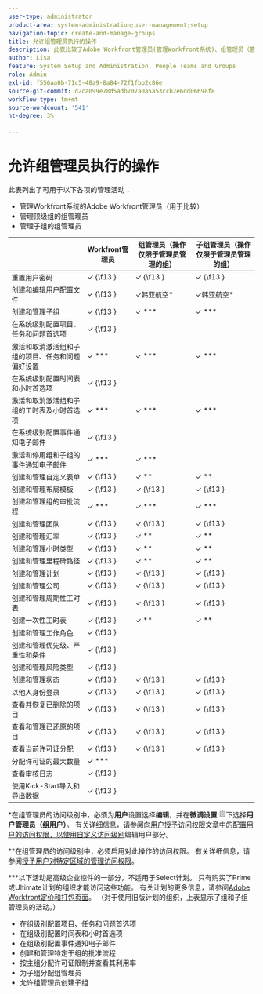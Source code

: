 ```yaml
---
user-type: administrator
product-area: system-administration;user-management;setup
navigation-topic: create-and-manage-groups
title: 允许组管理员执行的操作
description: 此表比较了Adobe Workfront管理员(管理Workfront系统)、组管理员（管理顶级组）和组管理员（管理子组）可以使用的管理活动。
author: Lisa
feature: System Setup and Administration, People Teams and Groups
role: Admin
exl-id: f556aa0b-71c5-48a9-8a84-72f1fbb2c86e
source-git-commit: d2ca099e78d5adb707a0a5a53ccb2e6dd06698f8
workflow-type: tm+mt
source-wordcount: '541'
ht-degree: 3%

---
```


# 允许组管理员执行的操作

此表列出了可用于以下各项的管理活动：

* 管理Workfront系统的Adobe Workfront管理员（用于比较）
* 管理顶级组的组管理员
* 管理子组的组管理员

<table style="table-layout:auto"> 
 <col> 
 <col> 
 <col> 
 <col> 
 <thead> 
  <tr> 
   <th> </th> 
   <th>Workfront管理员 </th> 
   <th>组管理员（操作仅限于管理员管理的组）</th> 
   <th>子组管理员（操作仅限于管理员管理的组）</th> 
  </tr> 
 </thead> 
 <tbody>
  <tr> 
   <td>重置用户密码</td> 
   <td>✓ {\f13 } </td> 
   <td>✓ {\f13 } </td> 
   <td>✓ {\f13 } </td> 
  </tr> 
  <tr> 
   <td>创建和编辑用户配置文件</td> 
   <td>✓ {\f13 }</td> 
   <td>✓韩亚航空*</td> 
   <td>✓韩亚航空*</td> 
  </tr> 
  <tr> 
   <td>创建和管理子组</td>
   <td>✓ {\f13 } </td> 
   <td>✓ ***</td> 
   <td>✓ ***</td> 
  </tr> 
  <tr> 
   <td>在系统级别配置项目、任务和问题首选项</td> 
   <td>✓ {\f13 }</td> 
   <td> </td> 
   <td> </td> 
  </tr> 
  <tr> 
   <td>激活和取消激活组和子组的项目、任务和问题偏好设置</td> 
   <td>✓ ***</td> 
   <td>✓ ***</td> 
   <td>✓ ***</td> 
  </tr> 
  <tr> 
   <td>在系统级别配置时间表和小时首选项</td> 
   <td>✓ {\f13 } </td> 
   <td> </td> 
   <td> </td> 
  </tr> 
  <tr> 
   <td>激活和取消激活组和子组的工时表及小时首选项 </td> 
   <td>✓ ***</td> 
   <td>✓ ***</td> 
   <td>✓ ***</td> 
  </tr> 
  <tr> 
   <td>在系统级别配置事件通知电子邮件</td> 
   <td>✓ {\f13 } </td> 
   <td> </td> 
   <td> </td> 
  </tr> 
  <tr> 
   <td>激活和停用组和子组的事件通知电子邮件</td> 
   <td>✓ *** </td> 
   <td>✓ ***</td> 
   <td> </td> 
  </tr> 
  <tr> 
   <td>创建和管理自定义表单</td> 
   <td>✓ {\f13 } </td> 
   <td>✓ **</td> 
   <td>✓ **</td> 
  </tr> 
  <tr> 
   <td>创建和管理布局模板</td> 
   <td>✓ {\f13 } </td> 
   <td>✓ {\f13 }</td> 
   <td>✓ {\f13 }</td> 
  </tr> 
  <tr> 
   <td>创建和管理组的审批流程</td> 
   <td>✓ *** </td> 
   <td>✓ ***</td> 
   <td>✓ ***</td> 
  </tr> 
  <tr> 
   <td>创建和管理团队</td> 
   <td>✓ {\f13 } </td> 
   <td>✓ {\f13 }</td> 
   <td>✓ {\f13 }</td> 
  </tr> 
  <tr> 
   <td>创建和管理汇率</td> 
   <td>✓ {\f13 } </td> 
   <td>✓ **</td> 
   <td>✓ **</td> 
  </tr> 
  <tr> 
   <td>创建和管理小时类型</td> 
   <td>✓ {\f13 } </td> 
   <td>✓ **</td> 
   <td>✓ **</td> 
  </tr> 
  <tr> 
   <td>创建和管理里程碑路径</td> 
   <td>✓ {\f13 } </td> 
   <td>✓ **</td> 
   <td>✓ **</td> 
  </tr> 
  <tr> 
   <td>创建和管理计划</td> 
   <td>✓ {\f13 } </td> 
   <td>✓ {\f13 }</td> 
   <td>✓ {\f13 }</td> 
  </tr> 
  <tr> 
   <td>创建和管理公司</td> 
   <td>✓ {\f13 } </td> 
   <td>✓ {\f13 }</td> 
   <td>✓ {\f13 }</td> 
  </tr> 
  <tr> 
   <td>创建和管理周期性工时表</td> 
   <td>✓ {\f13 } </td> 
   <td>✓ {\f13 }</td> 
   <td>✓ {\f13 }</td> 
  </tr> 
  <tr> 
   <td>创建一次性工时表</td> 
   <td>✓ {\f13 }</td> 
   <td>✓ **</td> 
   <td>✓ **</td> 
  </tr> 
  <tr> 
   <td>创建和管理工作角色</td> 
   <td>✓ {\f13 }</td> 
   <td> </td> 
   <td> </td> 
  </tr> 
  <tr> 
   <td>创建和管理优先级、严重性和条件</td> 
   <td>✓ {\f13 }</td> 
   <td> </td> 
   <td> </td> 
  </tr> 
  <tr> 
   <td>创建和管理风险类型</td> 
   <td>✓ {\f13 } </td> 
   <td> </td> 
   <td> </td> 
  </tr> 
  <tr> 
   <td>创建和管理状态</td> 
   <td>✓ {\f13 } </td> 
   <td>✓ {\f13 } </td> 
   <td>✓ {\f13 }</td> 
  </tr> 
  <tr> 
   <td>以他人身份登录</td> 
   <td>✓ {\f13 } </td> 
   <td>✓ {\f13 } </td> 
   <td>✓ {\f13 } </td> 
  </tr> 
  <tr> 
   <td>查看并恢复已删除的项目</td> 
   <td>✓ {\f13 } </td> 
   <td>✓ {\f13 } </td> 
   <td>✓ {\f13 } </td> 
  </tr> 
  <tr> 
   <td>查看和管理已还原的项目</td> 
   <td>✓ {\f13 } </td> 
   <td>✓ {\f13 } </td> 
   <td>✓ {\f13 } </td> 
  </tr> 
  <tr> 
   <td>查看当前许可证分配</td> 
   <td>✓ {\f13 } </td> 
   <td>✓ {\f13 } </td> 
   <td>✓ {\f13 } </td> 
  </tr> 
  <tr> 
   <td>分配许可证的最大数量</td> 
   <td>✓ *** </td> 
   <td> </td> 
   <td> </td> 
  </tr> 
  <tr> 
   <td>查看审核日志</td> 
   <td>✓ {\f13 } </td> 
   <td> </td> 
   <td> </td> 
  </tr> 
  <tr> 
   <td>使用Kick-Start导入和导出数据</td> 
   <td>✓ {\f13 } </td> 
   <td> </td> 
   <td> </td> 
  </tr> 
 </tbody> 
</table>

&#42;在组管理员的访问级别中，必须为&#x200B;**用户**&#x200B;设置选择&#x200B;**编辑**，并在&#x200B;**微调设置** ![微调设置图标](assets/gear-icon-in-access-levels.png)下选择&#x200B;**用户管理员（组用户）**。 有关详细信息，请参阅[向用户授予访问权限](../../../administration-and-setup/add-users/configure-and-grant-access/grant-access-other-users.md)文章中的[配置用户的访问权限，以使用自定义访问级别](../../../administration-and-setup/add-users/configure-and-grant-access/grant-access-other-users.md#access-to-edit)编辑用户部分。

&#42;&#42;在组管理员的访问级别中，必须启用对此操作的访问权限。 有关详细信息，请参阅[授予用户对特定区域的管理访问权限](../../../administration-and-setup/add-users/configure-and-grant-access/grant-users-admin-access-certain-areas.md)。

&#42;&#42;&#42;以下活动是高级企业控件的一部分，不适用于Select计划。 只有购买了Prime或Ultimate计划的组织才能访问这些功能。  有关计划的更多信息，请参阅[Adobe Workfront定价和打包页面](https://business.adobe.com/cn/products/workfront/pricing.html)。 （对于使用旧版计划的组织，上表显示了组和子组管理员的活动。）

* 在组级别配置项目、任务和问题首选项
* 在组级别配置时间表和小时首选项
* 在组级别配置事件通知电子邮件
* 创建和管理特定于组的批准流程
* 按主组分配许可证限制并查看其利用率
* 为子组分配组管理员
* 允许组管理员创建子组
